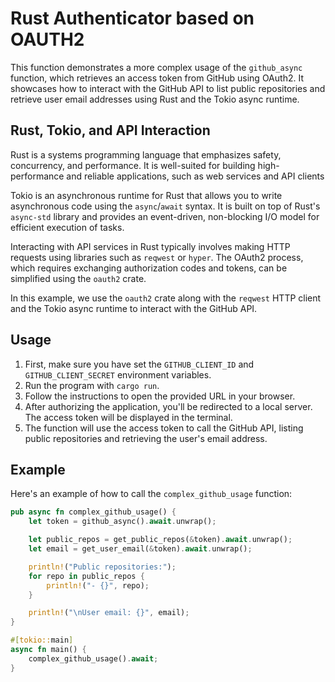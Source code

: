 # Rust Authenticator based on OAUTH2

This function demonstrates a more complex usage of the `github_async` function, which retrieves an access token from GitHub using OAuth2. It showcases how to interact with the GitHub API to list public repositories and retrieve user email addresses using Rust and the Tokio async runtime.

## Rust, Tokio, and API Interaction

Rust is a systems programming language that emphasizes safety, concurrency, and performance. It is well-suited for building high-performance and reliable applications, such as web services and API clients

Tokio is an asynchronous runtime for Rust that allows you to write asynchronous code using the `async`/`await` syntax. It is built on top of Rust's `async-std` library and provides an event-driven, non-blocking I/O model for efficient execution of tasks.

Interacting with API services in Rust typically involves making HTTP requests using libraries such as `reqwest` or `hyper`. The OAuth2 process, which requires exchanging authorization codes and tokens, can be simplified using the `oauth2` crate.

In this example, we use the `oauth2` crate along with the `reqwest` HTTP client and the Tokio async runtime to interact with the GitHub API.

## Usage

1. First, make sure you have set the `GITHUB_CLIENT_ID` and `GITHUB_CLIENT_SECRET` environment variables.
2. Run the program with `cargo run`.
3. Follow the instructions to open the provided URL in your browser.
4. After authorizing the application, you'll be redirected to a local server. The access token will be displayed in the terminal.
5. The function will use the access token to call the GitHub API, listing public repositories and retrieving the user's email address.

## Example

Here's an example of how to call the `complex_github_usage` function:

```rust
pub async fn complex_github_usage() {
    let token = github_async().await.unwrap();

    let public_repos = get_public_repos(&token).await.unwrap();
    let email = get_user_email(&token).await.unwrap();

    println!("Public repositories:");
    for repo in public_repos {
        println!("- {}", repo);
    }

    println!("\nUser email: {}", email);
}

#[tokio::main]
async fn main() {
    complex_github_usage().await;
}
